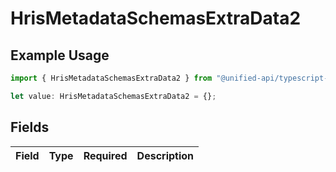 # HrisMetadataSchemasExtraData2

## Example Usage

```typescript
import { HrisMetadataSchemasExtraData2 } from "@unified-api/typescript-sdk/sdk/models/shared";

let value: HrisMetadataSchemasExtraData2 = {};
```

## Fields

| Field       | Type        | Required    | Description |
| ----------- | ----------- | ----------- | ----------- |